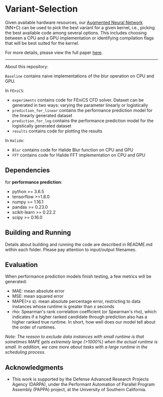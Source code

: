 # Variant-Selection

Given available hardware resources, our [Augmented Neural Network](https://github.com/Naifeng/Augmented-Neural-Network) (NN+C) can be used to pick the best variant for a given kernel, i.e., picking the best available code among several options. This includes choosing between a CPU and a GPU implementation or identifying compilation flags that will be best suited for the kernel. 

For more details, please view the full paper [here](https://naifeng.github.io/assets/pdf/HiPC_NN+C_2020.pdf).

---

About this repository:

`Baseline` contains naive implementations of the blur operation on CPU and GPU.

In `FEniCS`:
* `experiments` contains code for FEniCS CFD solver. Dataset can be generated in two ways: varying the parameter linearly or logistically
* `prediction_for_linear` contains the performance prediction model for the linearly generated dataset
* `prediction_for_log` contains the performance prediction model for the logistically generated dataset
* `results` contains code for plotting the results

In `Halide`:
* `Blur` contains code for Halide Blur function on CPU and GPU
* `FFT` contains code for Halide FFT implementation on CPU and GPU

## Dependencies

for **performance prediction**:
* python >= 3.6.5
* tensorflow >=1.8.0 
* numpy >= 1.16.1
* pandas >= 0.23.0
* scikit-learn >= 0.22.2
* scipy >= 0.16.0

## Building and Running

Details about building and running the code are described in README.md within each folder. Please pay attention to input/output filenames.

## Evaluation

When performance prediction models finish testing, a few metrics will be generated:

* MAE: mean absolute error
* MSE: mean squared error
* MAPE(>*x* s): mean absolute percentage error, restricting to data instances whose runtime is greater than *x* seconds
* rho: Spearman's rank correlation coefficient (or Spearman's rho), which indicates if a higher ranked candidate through prediction also has a higher ranked true runtime. In short, how well does our model tell about the order of runtimes.

*Note: The reason to exclude data instances with small runtime is that sometimes MAPE gets extremely large (>1000%) when the actual runtime is small. In addition, we care more about tasks with a large runtime in the scheduling process.*

## Acknowledgments

* This work is supported by the Defense Advanced Research Projects Agency (DARPA), under the Performant Automation of Parallel Program Assembly (PAPPA) project, at the University of Southern California.

